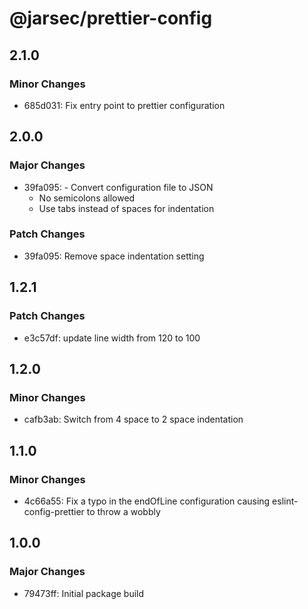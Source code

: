 # @jarsec/prettier-config

## 2.1.0

### Minor Changes

- 685d031: Fix entry point to prettier configuration

## 2.0.0

### Major Changes

- 39fa095: - Convert configuration file to JSON
  - No semicolons allowed
  - Use tabs instead of spaces for indentation

### Patch Changes

- 39fa095: Remove space indentation setting

## 1.2.1

### Patch Changes

- e3c57df: update line width from 120 to 100

## 1.2.0

### Minor Changes

- cafb3ab: Switch from 4 space to 2 space indentation

## 1.1.0

### Minor Changes

- 4c66a55: Fix a typo in the endOfLine configuration causing eslint-config-prettier to throw a wobbly

## 1.0.0

### Major Changes

- 79473ff: Initial package build
